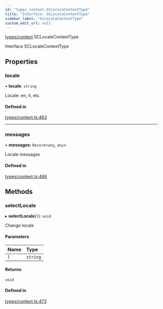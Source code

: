 ```yaml
---
id: "types_context.SCLocaleContextType"
title: "Interface: SCLocaleContextType"
sidebar_label: "SCLocaleContextType"
custom_edit_url: null
---
```


[types/context](../modules/types_context.md).SCLocaleContextType

Interface SCLocaleContextType

## Properties

### locale

• **locale**: `string`

Locale: en, it, etc.

#### Defined in

[types/context.ts:463](https://github.com/selfcommunity/community-ui/blob/f8d581a/packages/sc-core/src/types/context.ts#L463)

___

### messages

• **messages**: `Record`<`any`, `any`\>

Locale messages

#### Defined in

[types/context.ts:468](https://github.com/selfcommunity/community-ui/blob/f8d581a/packages/sc-core/src/types/context.ts#L468)

## Methods

### selectLocale

▸ **selectLocale**(`l`): `void`

Change locale

#### Parameters

| Name | Type |
| :------ | :------ |
| `l` | `string` |

#### Returns

`void`

#### Defined in

[types/context.ts:473](https://github.com/selfcommunity/community-ui/blob/f8d581a/packages/sc-core/src/types/context.ts#L473)

